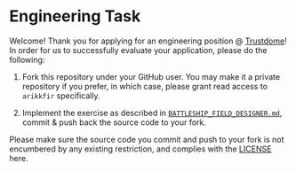 # Engineering Task

Welcome! Thank you for applying for an engineering position @ [Trustdome](https://www.trustdome.com)! In order for us to successfully evaluate your application, please do the following:

1. Fork this repository under your GitHub user. You may make it a private repository if you prefer, in which case, please grant read access to `arikkfir` specifically.

2. Implement the exercise as described in [`BATTLESHIP_FIELD_DESIGNER.md`](BATTLESHIP_FIELD_DESIGNER.md), commit & push back the source code to your fork.

Please make sure the source code you commit and push to your fork is not encumbered by any existing restriction, and complies with the [LICENSE](LICENSE) here.
